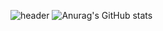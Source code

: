 ![header](https://capsule-render.vercel.app/api?type=wave&color=auto&height=300&section=header&text=Dang%-woo&fontSize=90)
![Anurag's GitHub stats](https://github-readme-stats.vercel.app/api?username=dang-woo&show_icons=true)




